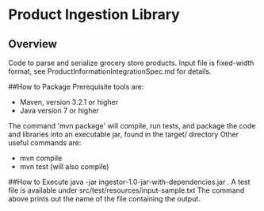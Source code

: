 # Product Ingestion Library

## Overview
Code to parse and serialize grocery store products. Input file is fixed-width format, see ProductInformationIntegrationSpec.md for details. 

##How to Package
Prerequisite tools are:
- Maven, version 3.2.1 or higher
- Java version 7 or higher

The command 'mvn package' will compile, run tests, and package the code and libraries into an executable jar, found in the target/ directory
Other useful commands are:
- mvn compile
- mvn test (will also compile)

##How to Execute
java -jar ingestor-1.0-jar-with-dependencies.jar <path to input file>.
A test file is available under src/test/resources/input-sample.txt
The command above prints out the name of the file containing the output.
